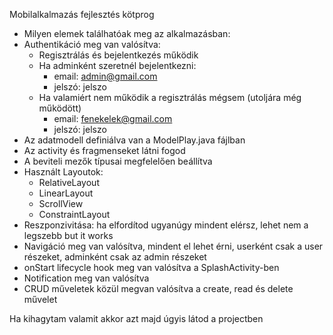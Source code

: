 Mobilalkalmazás fejlesztés kötprog
- Milyen elemek találhatóak meg az alkalmazásban:
- Authentikáció meg van valósítva:
  - Regisztrálás és bejelentkezés működik
  - Ha adminként szeretnél bejelentkezni: 
      - email: admin@gmail.com 
      - jelszó: jelszo
  - Ha valamiért nem működik a regisztrálás mégsem (utoljára még működött)
      - email: fenekelek@gmail.com
      - jelszó: jelszo
- Az adatmodell definiálva van a ModelPlay.java fájlban
- Az activity és fragmenseket látni fogod
- A beviteli mezők típusai megfelelően beállítva
- Használt Layoutok:
  - RelativeLayout
  - LinearLayout
  - ScrollView
  - ConstraintLayout
- Reszponzivitása: ha elfordítod ugyanúgy mindent elérsz, lehet nem a legszebb but it works
- Navigáció meg van valósítva, mindent el lehet érni, userként csak a user részeket, adminként csak az admin részeket
- onStart lifecycle hook meg van valósítva a SplashActivity-ben
- Notification meg van valósítva
- CRUD műveletek közül megvan valósítva a create, read és delete művelet

Ha kihagytam valamit akkor azt majd úgyis látod a projectben 
